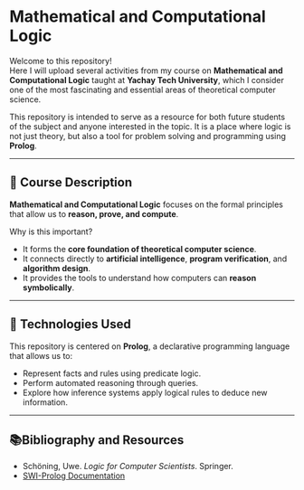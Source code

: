 # Mathematical and Computational Logic  
  
Welcome to this repository!  
Here I will upload several activities from my course on **Mathematical and Computational Logic** taught at **Yachay Tech University**, which I consider one of the most fascinating and essential areas of theoretical computer science.

This repository is intended to serve as a resource for both future students of the subject and anyone interested in the topic. It is a place where logic is not just theory, but also a tool for problem solving and programming using **Prolog**.

---

## 📘 Course Description  

**Mathematical and Computational Logic** focuses on the formal principles that allow us to **reason, prove, and compute**.  

Why is this important?  

- It forms the **core foundation of theoretical computer science**.  
- It connects directly to **artificial intelligence**, **program verification**, and **algorithm design**.  
- It provides the tools to understand how computers can **reason symbolically**.  

---

## 🔧 Technologies Used  

This repository is centered on **Prolog**, a declarative programming language that allows us to:  

- Represent facts and rules using predicate logic.  
- Perform automated reasoning through queries.  
- Explore how inference systems apply logical rules to deduce new information.  

---
## 📚Bibliography and Resources

- Schöning, Uwe. _Logic for Computer Scientists_. Springer. 
- [SWI-Prolog Documentation](https://www.swi-prolog.org/pldoc/) 
